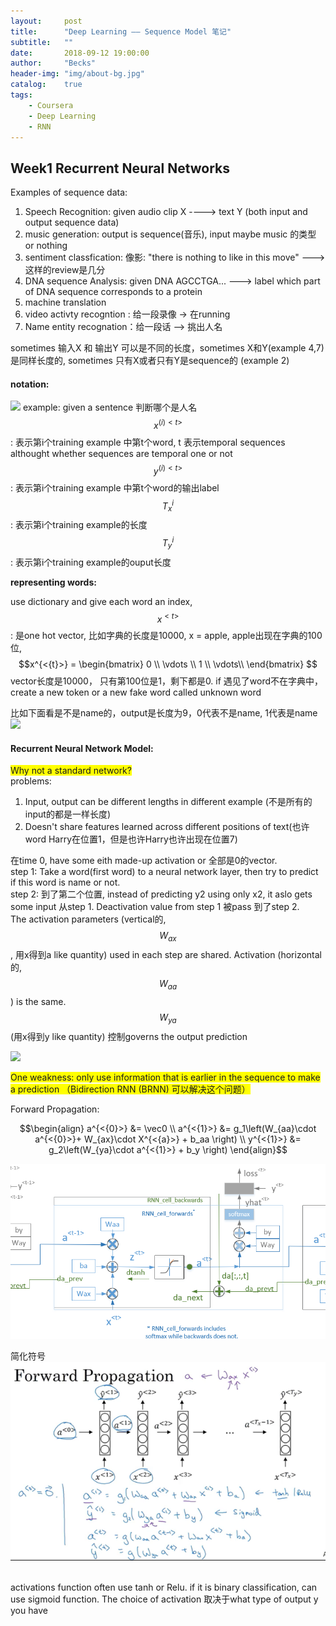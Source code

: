 ```yaml
---
layout:     post
title:      "Deep Learning —— Sequence Model 笔记"
subtitle:   ""
date:       2018-09-12 19:00:00
author:     "Becks"
header-img: "img/about-bg.jpg"
catalog:    true
tags:
    - Coursera
    - Deep Learning
    - RNN
---
```


## Week1 Recurrent Neural Networks
Examples of sequence data:
                
1. Speech Recognition: given audio clip X ----> text Y (both input and output sequence data)
2.  music generation:  output is sequence(音乐), input maybe music 的类型 or nothing
3. sentiment classfication: 像影: "there is nothing to like in this move" ---> 这样的review是几分
4. DNA sequence Analysis:  given DNA AGCCTGA... ---> label which part of DNA sequence corresponds to a protein
5. machine translation
6. video activty recogntion : 给一段录像 -> 在running
7. Name entity recognation：给一段话 --> 挑出人名

sometimes 输入X 和 输出Y 可以是不同的长度，sometimes X和Y(example 4,7)是同样长度的, sometimes 只有X或者只有Y是sequence的 (example 2)
<script type="text/javascript" async src="https://cdn.mathjax.org/mathjax/latest/MathJax.js?config=TeX-MML-AM_CHTML"> </script>
#### notation: 
[![](https://raw.githubusercontent.com/beckswu/beckswu.github.io/master/img/post/Deep%20Learning%20-%20Sequence%20Model%20note/week1pic1.png)](https://raw.githubusercontent.com/beckswu/beckswu.github.io/master/img/post/Deep%20Learning%20-%20Sequence%20Model%20note/week1pic1.png)
example: given a sentence 判断哪个是人名<br/> 
$$x^{({i})<{t}>}$$:  表示第i个training example 中第t个word, t 表示temporal sequences althought whether sequences are temporal one or not<br/> 
$$y^{({i})<{t}>}$$:  表示第i个training example 中第t个word的输出label<br/> 
$$T_x^{i}$$:  表示第i个training example的长度<br/> 
$$T_y^{i}$$:  表示第i个training example的ouput长度<br/> 


**representing words:** <br/>

use dictionary and give each word an index, </br>
$$x^{<{t}>}$$:  是one hot vector, 比如字典的长度是10000, x = apple, apple出现在字典的100位, $$x^{<{t}>} = \begin{bmatrix}
    0 \\
    \vdots \\
    1  \\
	\vdots\\
    \end{bmatrix}
$$ vector长度是10000， 只有第100位是1，剩下都是0. if 遇见了word不在字典中，create a new token or a new fake word called unknown word

比如下面看是不是name的，output是长度为9，0代表不是name, 1代表是name
[![](https://raw.githubusercontent.com/beckswu/beckswu.github.io/master/img/post/Deep%20Learning%20-%20Sequence%20Model%20note/week1pic2.png)](https://raw.githubusercontent.com/beckswu/beckswu.github.io/master/img/post/Deep%20Learning%20-%20Sequence%20Model%20note/week1pic2.png)

#### Recurrent Neural Network Model:
<span style="background-color: #FFFF00">Why not a standard network?</span> <br/>
problems:
1. Input, output can be different lengths in different example (不是所有的input的都是一样长度)
2. Doesn't share features learned across different positions of text(也许word Harry在位置1，但是也许Harry也许出现在位置7)

在time 0, have some eith made-up activation or 全部是0的vector. <br/>
step 1: Take a word(first word) to a neural network layer, then try to predict if this word is name or not. <br/>
step 2: 到了第二个位置, instead of predicting y2 using only x2, it aslo gets some input 从step 1. Deactivation value from step 1 被pass 到了step 2. <br/>The activation parameters (vertical的, $$W_{ax}$$, 用x得到a like quantity) used in each step are shared. Activation (horizontal的,$$W_{aa}$$) is the same. $$W_{ya}$$ (用x得到y like quantity) 控制governs the output prediction

![][pic3]

<span style="background-color: #FFFF00">
One weakness: only use information that is earlier in the sequence to make a prediction （Bidirection RNN (BRNN) 可以解决这个问题）
</span>

Forward Propagation:

$$\begin{align} a^{<{0}>} &= \vec0  \\
a^{<{1}>} &= g_1\left(W_{aa}\cdot a^{<{0}>}+ W_{ax}\cdot X^{<{a}>} + b_aa \right) \\
y^{<{1}>} &= g_2\left(W_{ya}\cdot a^{<{1}>} + b_y \right)
\end{align}$$ 

![](/img/post/Deep_Learning-Sequence_Model_note/week1pic4.png)

简化符号
![](/img/post/Deep_Learning-Sequence_Model_note/week1pic5.png)




<br/> activations function often use tanh or Relu. if it is binary classification, can use sigmoid function. The choice of activation 取决于what type of output y you have

[pic3]: https://raw.githubusercontent.com/beckswu/beckswu.github.io/master/img/post/Deep%20Learning%20-%20Sequence%20Model%20note/week1pic3.png